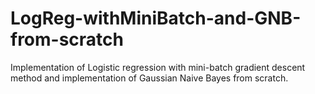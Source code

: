 # LogReg-withMiniBatch-and-GNB-from-scratch
Implementation of Logistic regression with mini-batch gradient descent method and implementation of Gaussian Naive Bayes from scratch.
